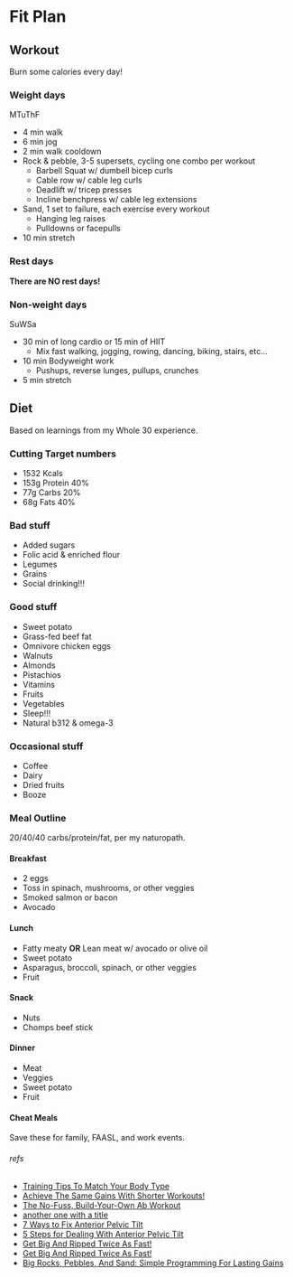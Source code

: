 # Fit Plan

## Workout
Burn some calories every day!

### Weight days
MTuThF
- 4 min walk
- 6 min jog
- 2 min walk cooldown
- Rock & pebble, 3-5 supersets, cycling one combo per workout
    + Barbell Squat w/ dumbell bicep curls
    + Cable row w/ cable leg curls
    + Deadlift w/ tricep presses
    + Incline benchpress w/ cable leg extensions
- Sand, 1 set to failure, each exercise every workout
    + Hanging leg raises
    + Pulldowns or facepulls
- 10 min stretch

### Rest days
**There are NO rest days!**

### Non-weight days
SuWSa
- 30 min of long cardio or 15 min of HIIT
    + Mix fast walking, jogging, rowing, dancing, biking, stairs, etc...
- 10 min Bodyweight work
    + Pushups, reverse lunges, pullups, crunches
- 5 min stretch

## Diet
Based on learnings from my Whole 30 experience.

### Cutting Target numbers
- 1532 Kcals
- 153g Protein 40%
- 77g Carbs 20%
- 68g Fats 40%

### Bad stuff
- Added sugars
- Folic acid & enriched flour
- Legumes
- Grains
- Social drinking!!!

### Good stuff
- Sweet potato
- Grass-fed beef fat
- Omnivore chicken eggs
- Walnuts
- Almonds
- Pistachios
- Vitamins
- Fruits
- Vegetables
- Sleep!!!
- Natural b312 & omega-3

### Occasional stuff
- Coffee
- Dairy
- Dried fruits
- Booze

### Meal Outline
20/40/40 carbs/protein/fat, per my naturopath.
#### Breakfast
- 2 eggs
- Toss in spinach, mushrooms, or other veggies
- Smoked salmon or bacon
- Avocado
#### Lunch
- Fatty meaty **OR** Lean meat w/ avocado or olive oil
- Sweet potato
- Asparagus, broccoli, spinach, or other veggies
- Fruit
#### Snack
- Nuts
- Chomps beef stick
#### Dinner
- Meat
- Veggies
- Sweet potato
- Fruit
#### Cheat Meals
Save these for family, FAASL, and work events.


###### refs
- [Training Tips To Match Your Body Type](https://www.bodybuilding.com/content/training-tips-to-match-your-body-type.html?mcid=EM_PE_072817-3DayKagedMuscleSale_bodybldg.94304&rmid=EM_072817_KagedMuscleWeekendSale&rrid=1321836&CIMID=4959885&utm_source=&utm_medium=email&utm_campaign=bodybldg.94304 "Training Tips To Match Your Body Type")
- [Achieve The Same Gains With Shorter Workouts!](https://www.bodybuilding.com/content/achieve-the-same-gains-with-shorter-workouts.html?mcid=EM_PE_073117-SuppAwardsSale-MainList_bodybldg.94390&rmid=EM_073117_2017SuppAwardsSale&rrid=1321836&CIMID=4959885&utm_source=&utm_medium=email&utm_campaign=bodybldg.94390 "Achieve The Same Gains With Shorter Workouts!")
- [The No-Fuss, Build-Your-Own Ab Workout](https://www.bodybuilding.com/content/the-no-fuss-build-your-own-ab-workout.html?mcid=EM_NL_072317-SUNDAY-NL_bodybldg.93830&rmid=EM_072317_SUNDAY_NL&rrid=1321836&CIMID=4959885&utm_source=&utm_medium=email&utm_campaign=bodybldg.93830 "The No-Fuss, Build-Your-Own Ab Workout")
- [another one with a title](http://lmgtfy.com/ "Hello, world")
- [7 Ways to Fix Anterior Pelvic Tilt](https://www.t-nation.com/training/7-ways-to-fix-anterior-pelvic-tilt, "7 Ways to Fix Anterior Pelvic Tilt")
- [5 Steps for Dealing With Anterior Pelvic Tilt](https://www.theptdc.com/2014/06/5-steps-dealing-anterior-pelvic-tilt/ "5 Steps for Dealing With Anterior Pelvic Tilt")
- [Get Big And Ripped Twice As Fast!](https://www.bodybuilding.com/fun/get-big-and-ripped-twice-as-fast.html?mcid=EM_PE_032818-FatBurnerSale_bodybldg.119586&rmid=EM_032818-ShredSale&rrid=1321836&CIMID=4959885&utm_source=&utm_medium=email&utm_campaign=bodybldg.119586 "Get Big And Ripped Twice As Fast!")
- [Get Big And Ripped Twice As Fast!](https://www.bodybuilding.com/fun/get-big-and-ripped-twice-as-fast.html?mcid=EM_PE_032818-FatBurnerSale_bodybldg.119586&rmid=EM_032818-ShredSale&rrid=1321836&CIMID=4959885&utm_source=&utm_medium=email&utm_campaign=bodybldg.119586 "Get Big And Ripped Twice As Fast!")
- [Big Rocks, Pebbles, And Sand: Simple Programming For Lasting Gains](https://www.bodybuilding.com/content/big-rocks-pebbles-and-sand-simple-programming-for-lasting-gains.html?mcid=EM_PE_042518-SuppsYouNeed_bodybldg.122776&rmid=EM_042518-SuppsYouNeed&rrid=1321836&CIMID=4959885&utm_source=&utm_medium=email&utm_campaign=bodybldg.122776 "Big Rocks, Pebbles, And Sand: Simple Programming For Lasting Gains")
